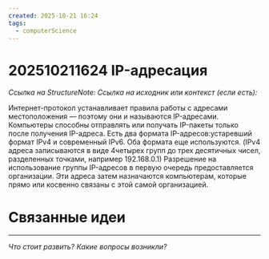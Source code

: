 ```yaml
---
created: 2025-10-21 16:24
tags:
  - computerScience
---
```

# 202510211624 IP-адресация

*Ссылка на StructureNote:*
*Ссылка на исходник или контекст (если есть):*

Интернет-протокол устанавливает правила работы с адресами местоположения — поэтому они и называются IP-адресами. Компьютеры способны отправлять или получать IP-пакеты только после получения IP-адреса. Есть два формата IP-адресов:устаревший формат IPv4 и современный IPv6. Оба формата еще используются. (IPv4 адреса записываются в виде 4четырех групп до трех десятичных чисел, разделенных точками, например 192.168.0.1) Разрешение на использование группы IP-адресов в первую очередь предоставляется организации. Эти адреса затем назначаются компьютерам, которые прямо или косвенно связаны с этой самой организацией.

# Связанные идеи

---

*Что стоит развить? Какие вопросы возникли?*
